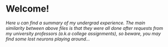 # Welcome!
<i> Here u can find a summary of my undergrad experience. The main similarity between above files is that they were all done after requests from my university professors (a.k.a college assignments), so beware, you may find some lost neurons playing around...</i>
